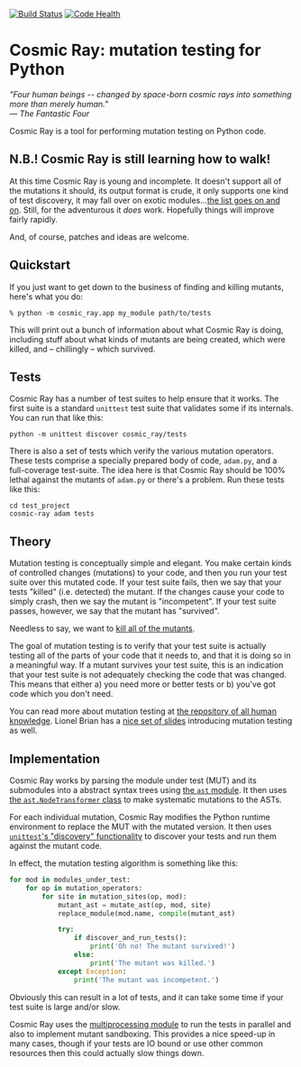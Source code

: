 [![Build Status](https://travis-ci.org/sixty-north/cosmic-ray.png?branch=master)](https://travis-ci.org/sixty-north/cosmic-ray) [![Code Health](https://landscape.io/github/sixty-north/cosmic-ray/master/landscape.svg?style=flat)](https://landscape.io/github/sixty-north/cosmic-ray/master)

# Cosmic Ray: mutation testing for Python

*"Four human beings -- changed by space-born cosmic rays into something more than merely human."*  
*— The Fantastic Four*

Cosmic Ray is a tool for performing mutation testing on Python
code.

## N.B.! Cosmic Ray is still learning how to walk!

At this time Cosmic Ray is young and incomplete. It doesn't support
all of the mutations it should, its output format is crude, it only
supports one kind of test discovery, it may fall over on exotic
modules...[the list goes on and on](https://github.com/abingham/cosmic-ray/issues). Still,
for the adventurous it *does* work. Hopefully things will improve
fairly rapidly.

And, of course, patches and ideas are welcome.

## Quickstart

If you just want to get down to the business of finding and killing
mutants, here's what you do:

```
% python -m cosmic_ray.app my_module path/to/tests
```

This will print out a bunch of information about what Cosmic Ray is
doing, including stuff about what kinds of mutants are being created,
which were killed, and – chillingly – which survived.

## Tests

Cosmic Ray has a number of test suites to help ensure that it works. The
first suite is a standard `unittest` test suite that validates some if
its internals. You can run that like this:

```
python -m unittest discover cosmic_ray/tests
```

There is also a set of tests which verify the various mutation
operators. These tests comprise a specially prepared body of code,
`adam.py`, and a full-coverage test-suite. The idea here is that
Cosmic Ray should be 100% lethal against the mutants of `adam.py` or
there's a problem. Run these tests like this:

```
cd test_project
cosmic-ray adam tests
```

## Theory

Mutation testing is conceptually simple and elegant. You make certain
kinds of controlled changes (mutations) to your code, and then you
run your test suite over this mutated code. If your test suite fails,
then we say that your tests "killed" (i.e. detected) the mutant. If
the changes cause your code to simply crash, then we say the mutant is
"incompetent". If your test suite passes, however, we say that the
mutant has "survived".

Needless to say, we want to
[kill all of the mutants](http://www.troll.me/images/x-all-the-things/kill-all-the-mutants.jpg).

The goal of mutation testing is to verify that your test suite is
actually testing all of the parts of your code that it needs to, and
that it is doing so in a meaningful way. If a mutant survives your
test suite, this is an indication that your test suite is not
adequately checking the code that was changed. This means that either
a) you need more or better tests or b) you've got code which you don't
need.

You can read more about mutation testing at
[the repository of all human knowledge](http://en.wikipedia.org/wiki/Mutation_testing). Lionel
Brian has a
[nice set of slides](http://www.uio.no/studier/emner/matnat/ifi/INF4290/v10/undervisningsmateriale/INF4290-Mutest.pdf)
introducing mutation testing as well.

## Implementation

Cosmic Ray works by parsing the module under test (MUT) and its
submodules into a abstract syntax trees using
[the `ast` module](https://docs.python.org/3/library/ast.html). It
then uses
[the `ast.NodeTransformer` class](https://docs.python.org/3/library/ast.html#ast.NodeTransformer)
to make systematic mutations to the ASTs.

For each individual mutation, Cosmic Ray modifies the Python runtime
environment to replace the MUT with the mutated version. It then uses
[`unittest`'s "discovery" functionality](https://docs.python.org/3/library/unittest.html#test-discovery)
to discover your tests and run them against the mutant code.

In effect, the mutation testing algorithm is something like this:

```python
for mod in modules_under_test:
    for op in mutation_operators:
        for site in mutation_sites(op, mod):
	        mutant_ast = mutate_ast(op, mod, site)
			replace_module(mod.name, compile(mutant_ast)

	        try:
			    if discover_and_run_tests():
				    print('Oh no! The mutant survived!')
				else:
				    print('The mutant was killed.')
	        except Exception:
			    print('The mutant was incompetent.')		
```
				
Obviously this can result in a lot of tests, and it can take some time
if your test suite is large and/or slow.

Cosmic Ray uses the
[multiprocessing module](https://docs.python.org/3/library/multiprocessing.html)
to run the tests in parallel and also to implement mutant
sandboxing. This provides a nice speed-up in many cases, though if your
tests are IO bound or use other common resources then this could
actually slow things down.
